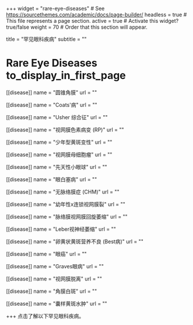 +++
widget = "rare-eye-diseases"  # See https://sourcethemes.com/academic/docs/page-builder/
headless = true  # This file represents a page section.
active = true  # Activate this widget? true/false
weight = 70  # Order that this section will appear.

title = "罕见眼科疾病"
subtitle = ""

# Rare Eye Diseases to_display_in_first_page

[[disease]]
  name = "圆锥角膜"
  url = ""

[[disease]]
  name = "Coats'病"
  url = ""

[[disease]]
  name = "Usher 综合征"
  url = ""

[[disease]]
  name = "视网膜色素病变 (RP)"
  url = ""

[[disease]]
  name = "少年型黄斑变性"
  url = ""

[[disease]]
  name = "视网膜母细胞瘤"
  url = ""

[[disease]]
  name = "先天性小眼球"
  url = ""

[[disease]]
  name = "眼白塞病"
  url = ""

[[disease]]
  name = "无脉络膜症 (CHM)"
  url = ""

[[disease]]
  name = "幼年性x连锁视网膜裂"
  url = ""

[[disease]]
  name = "脉络膜视网膜回旋萎缩"
  url = ""

[[disease]]
  name = "Leber视神经萎缩"
  url = ""

[[disease]]
  name = "卵黄状黄斑营养不良 (Best病)"
  url = ""

[[disease]]
  name = "眼癌"
  url = ""

[[disease]]
  name = "Graves眼病"
  url = ""


[[disease]]
  name = "视网膜脱离"
  url = ""


[[disease]]
  name = "角膜白斑"
  url = ""


[[disease]]
  name = "囊样黄斑水肿"
  url = ""


+++
点击了解以下罕见眼科疾病。